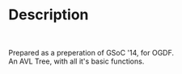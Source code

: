 <head>
<title>AVL Tree</title>
</head>
<body>
<h1>Description</h1>
<br>

<p>
Prepared as a preperation of GSoC '14, for OGDF.<br>
An AVL Tree, with all it's basic functions.
</p>
</body>